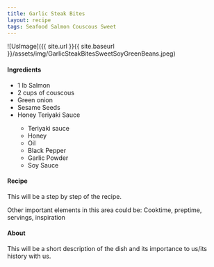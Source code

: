 ```yaml
---
title: Garlic Steak Bites
layout: recipe
tags: Seafood Salmon Couscous Sweet
---
```


![UsImage]({{ site.url }}{{ site.baseurl }}/assets/img/GarlicSteakBitesSweetSoyGreenBeans.jpeg)
<div>
<h4>Ingredients</h4>
<ul>
  <li>1 lb Salmon</li>
  <li>2 cups of couscous</li>
  <li>Green onion</li>
  <li>Sesame Seeds</li>
  <li>Honey Teriyaki Sauce</li>
    <ul>
      <li>Teriyaki sauce</li>
      <li>Honey</li>
      <li>Oil</li>
      <li>Black Pepper</li>
      <li>Garlic Powder</li>
      <li>Soy Sauce</li>
    </ul>
</ul>
</div>
<div>
<h4>Recipe</h4>
<p>This will be a step by step of the recipe.</p>
</div>
<div>
<p>Other important elements in this area could be: Cooktime, preptime, servings, inspiration </p>
</div>
<div>
<h4>About</h4>
<p>This will be a short description of the dish and its importance to us/its history with us.</p>
</div>
